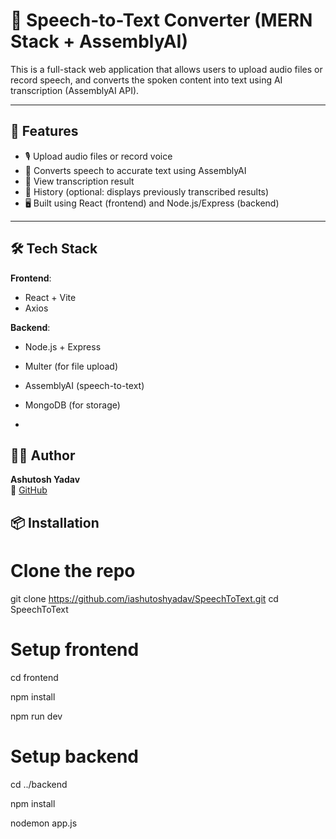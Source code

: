 # 🎤 Speech-to-Text Converter (MERN Stack + AssemblyAI)

This is a full-stack web application that allows users to upload audio files or record speech, and converts the spoken content into text using AI transcription (AssemblyAI API).

---

## 🚀 Features

- 🎙️ Upload audio files or record voice
- 🤖 Converts speech to accurate text using AssemblyAI
- 📜 View transcription result
- 📂 History (optional: displays previously transcribed results)
- 🖥️ Built using React (frontend) and Node.js/Express (backend)

---

## 🛠️ Tech Stack

**Frontend**:
- React + Vite
- Axios

**Backend**:
- Node.js + Express
- Multer (for file upload)
- AssemblyAI (speech-to-text)
- MongoDB  (for storage)

- 
## 🙋‍♂️ Author

**Ashutosh Yadav**  
🔗 [GitHub](https://github.com/iashutoshyadav)  

## 📦 Installation

# Clone the repo
git clone https://github.com/iashutoshyadav/SpeechToText.git
cd SpeechToText

# Setup frontend
cd frontend

npm install

npm run dev

# Setup backend
cd ../backend

npm install

nodemon app.js


